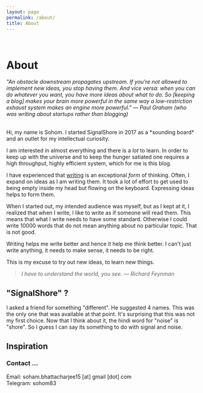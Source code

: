 ```yaml
---
layout: page
permalink: /about/
title: About
---
```

<br>

# About
*"An obstacle downstream propagates upstream. If you're not allowed
to implement new ideas, you stop having them. And vice versa: when
you can do whatever you want, you have more ideas about what to
do. So [keeping a blog] makes your brain more powerful in the same
way a low-restriction exhaust system makes an engine more powerful."
— Paul Graham (who was writing about startups rather than blogging)* 


<br>
Hi, my name is Sohom. I started SignalShore in 2017 as a *sounding
board* and an outlet for my intellectual curiosity.

I am interested in almost everything and there is a *lot* to learn. In
order to keep up with the universe and to keep the hunger satiated
one requires a high throughput, highly efficient system, which for me
is this blog. 

I have experienced
that [writing](http://www.paulgraham.com/essay.html) is an exceptional
*form* of thinking. Often, I expand on ideas as I am writing them. It
took a lot of effort to get used to being empty inside my head but
flowing on the keyboard. Expressing ideas helps to form them.

When I started out, my intended audience was myself, but as I kept at
it, I realized that when I write, I like to write as if someone will
read them. This means that what I write needs to have some
standard. Otherwise I could write 10000 words that do not mean
anything about no particular topic. That is not good.

Writing helps me write better and hence it help me think better. I
can't just write anything, it needs to make sense, it needs to be
right.

This is my excuse to try out new ideas, to learn new things.
> *I have to understand the world, you see.  — Richard Feynman*

## "SignalShore" ? ##

I asked a friend for something "different". He suggested 4 names. This was the only one that was available at that point. It's surprising that this was not my first choice. Now that I think about it, the hindi word for "noise" is "shore". So I guess I can say its something to do with signal and noise.


## Inspiration ##


### Contact ... ###

Email: soham.bhattacharjee15 [at] gmail [dot] com
<br>
Telegram: sohom83
 
